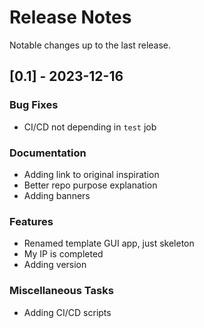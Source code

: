 # Release Notes

Notable changes up to the last release.

<!-- generated by git-cliff -->

## [0.1] - 2023-12-16

### Bug Fixes

- CI/CD not depending in `test` job

### Documentation

- Adding link to original inspiration
- Better repo purpose explanation
- Adding banners

### Features

- Renamed template GUI app, just skeleton
- My IP is completed
- Adding version

### Miscellaneous Tasks

- Adding CI/CD scripts

